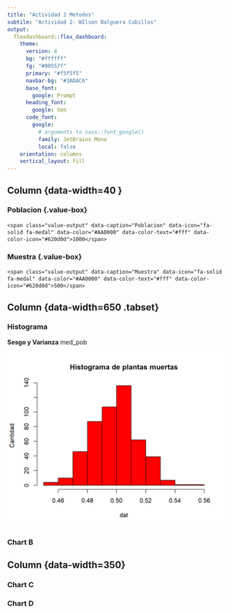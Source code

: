 ```yaml
---
title: "Actividad 2 Metodos"
subtile: "Actividad 2- WIlson Balguera Cubillos"
output: 
  flexdashboard::flex_dashboard:
    theme:
      version: 4
      bg: "#ffffff"
      fg: "#00557f" 
      primary: "#f5f5f5"
      navbar-bg: "#3ADAC6"
      base_font: 
        google: Prompt
      heading_font:
        google: Sen
      code_font:
        google: 
          # arguments to sass::font_google() 
          family: JetBrains Mono
          local: false
    orientation: columns
    vertical_layout: fill
---
```




<div class="knitr-options" data-fig-width="576" data-fig-height="460"></div>




Column {data-width=40 }
--------------------------------------------

### Poblacion {.value-box}

<div class="knitr-options" data-fig-width="576" data-fig-height="460"></div>

```{=html}
<span class="value-output" data-caption="Poblacion" data-icon="fa-solid fa-medal" data-color="#AA0000" data-color-text="#fff" data-color-icon="#620d0d">1000</span>
```





### Muestra  {.value-box}
<div class="knitr-options" data-fig-width="576" data-fig-height="460"></div>

```{=html}
<span class="value-output" data-caption="Muestra" data-icon="fa-solid fa-medal" data-color="#AA0000" data-color-text="#fff" data-color-icon="#620d0d">500</span>
```




Column {data-width=650 .tabset}
-----------------------------------------------------------------------
### Histograma
**Sesgo y Varianza** 
med_pob
<div class="knitr-options" data-fig-width="576" data-fig-height="460"></div>
<img src="Taller-2_files/figure-html/unnamed-chunk-4-1.png" width="576" data-figure-id=fig1 />

### Chart B

<div class="knitr-options" data-fig-width="576" data-fig-height="460"></div>


Column {data-width=350}
-----------------------------------------------------------------------

### Chart C

<div class="knitr-options" data-fig-width="576" data-fig-height="460"></div>


### Chart D

<div class="knitr-options" data-fig-width="576" data-fig-height="460"></div>


